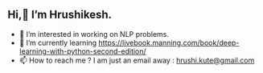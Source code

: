 ## Hi,👋 I’m Hrushikesh.
- 👀 I’m interested in working on NLP problems.
- 🌱 I’m currently learning https://livebook.manning.com/book/deep-learning-with-python-second-edition/
- 📫 How to reach me ? I am just an email away : hrushi.kute@gmail.com

<!---
hrushikute/hrushikute is a ✨ special ✨ repository because its `README.md` (this file) appears on your GitHub profile.
You can click the Preview link to take a look at your changes.
--->
